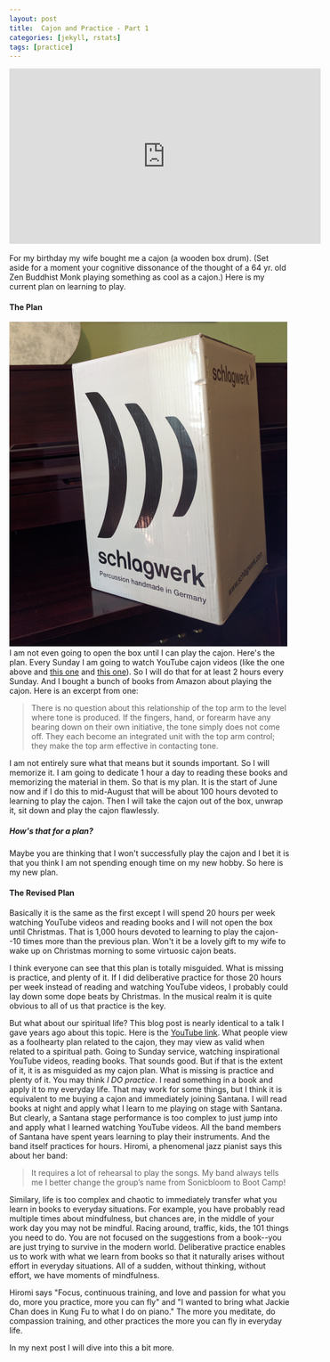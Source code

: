 ```yaml
---
layout: post
title:  Cajon and Practice - Part 1
categories: [jekyll, rstats]
tags: [practice]
---
```


<iframe width="560" height="315" src="https://www.youtube.com/embed/-uLsM9vp3dw" frameborder="0" allowfullscreen></iframe>


For my birthday my wife bought me a cajon (a wooden box drum). (Set aside for a moment your cognitive dissonance of the thought of a 64 yr. old Zen Buddhist Monk playing something as cool as a cajon.) Here is my current plan on learning to play.

#### The Plan
<span class='marginnote'><img class="fullwidth" src="/img/cajon2.png"> </span>
I am not even going to open the box until I can play the cajon. Here's the plan. Every Sunday I am going to watch YouTube cajon videos (like the one above and [this one](https://www.youtube.com/watch?v=aIzckuLjwik) and [this one](https://www.youtube.com/watch?v=lQ1qxn47GxM)). So I will do that for at least 2 hours every Sunday. And I bought a bunch of books from Amazon about playing the cajon. Here is an excerpt from one:

> There is no question about this relationship of the top arm to the level where tone is produced. If the fingers, hand, or forearm have any bearing down on their own initiative, the tone simply does not come off. They each become an integrated unit with the top arm control; they make the top arm effective in contacting tone.

I am not entirely sure what that means but it sounds important. So I will memorize it. I am going to dedicate 1 hour a day to reading these books and memorizing the material in them. So that is my plan. It is the start of June now and if I do this to mid-August that will be about 100 hours devoted to learning to play the cajon. Then I will take the cajon out of the box, unwrap it, sit down and play the cajon flawlessly.

##### How's that for a plan?

Maybe you are thinking that I won't successfully play the cajon and I bet it is that you think I am not spending enough time on my new hobby. So here is my new plan.

#### The Revised Plan
Basically it is the same as the first except I will spend 20 hours per week watching YouTube videos and reading books and I will not open the box until Christmas. That is 1,000 hours devoted to learning to play the cajon--10 times more than the previous  plan. Won't it be a lovely gift to my wife to wake up on Christmas morning to some virtuosic cajon beats.

I think everyone can see that this plan is totally misguided. What is missing is practice, and plenty of it. If I did deliberative practice for those 20 hours per week instead of reading and watching YouTube videos, I probably could lay down some dope beats by Christmas. In the musical realm it is quite obvious to all of us that practice is the key. 

But what about our spiritual life? <span class='marginnote'>This blog post is nearly identical to a talk I gave years ago about this topic. Here is the [YouTube link](https://www.youtube.com/watch?v=0dD7Sbz9ayc).  </span>What people view as a foolhearty plan related to the cajon, they may view as valid when related to a spiritual path. Going to Sunday service, watching inspirational YouTube videos, reading books. That sounds good. But if that is the extent of it, it is as misguided as my cajon plan. What is missing is practice and plenty of it. You may think *I DO practice*. I read something in a book and apply it to my everyday life. That may work for some things, but I think it is equivalent to me buying a cajon and immediately joining Santana. I will read books at night and apply what I learn to me playing on stage with Santana. But clearly, a Santana stage performance is too complex to just jump into and apply what I learned watching YouTube videos. All the band members of Santana have spent years learning to play their instruments. And the band itself practices for hours. Hiromi, a phenomenal jazz pianist says this about her band:

> It requires a lot of rehearsal to play the songs. My band always tells me I better change the group’s name from Sonicbloom to Boot Camp! 

Similary, life is too complex and chaotic to immediately transfer what you learn in books to everyday situations. For example, you have probably read multiple times about mindfulness, but chances are, in the middle of your work day you may not be mindful. Racing around, traffic, kids, the 101 things you need to do. You are not focused on the suggestions from a book--you are just trying to survive in the modern world. Deliberative practice enables us to work with what we learn from books so that it naturally arises without effort in everyday situations. All of a sudden, without thinking, without effort, we have moments of mindfulness. 

Hiromi says "Focus, continuous training, and love and passion for what you do, more you practice, more you can fly" and "I wanted to bring what Jackie Chan does in Kung Fu to what I do on piano." The more you meditate, do compassion training, and other practices the more you can fly in everyday life. 

In my next post I will dive into this a bit more.